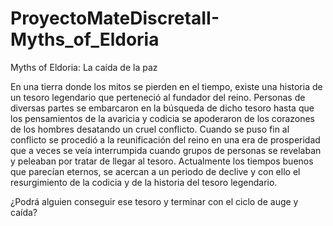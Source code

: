 # ProyectoMateDiscretaII-Myths_of_Eldoria
Myths of Eldoria: La caída de la paz

En una tierra donde los mitos se pierden en el tiempo, existe una historia de un tesoro legendario que perteneció al fundador del reino. Personas de diversas partes 
se embarcaron en la búsqueda de dicho tesoro hasta que los pensamientos de la  avaricia y codicia se apoderaron de los corazones de los hombres desatando un cruel conflicto. 
Cuando se puso fin al conflicto se procedió a la reunificación del reino en una era de prosperidad que a veces se veía interrumpida cuando grupos de personas se revelaban
y peleaban por tratar de llegar al tesoro. Actualmente los tiempos buenos que parecían eternos, se acercan a un periodo de declive y con ello el resurgimiento de la codicia
y de la historia del tesoro legendario. 

¿Podrá alguien conseguir ese tesoro y terminar con el ciclo de auge y caída?
